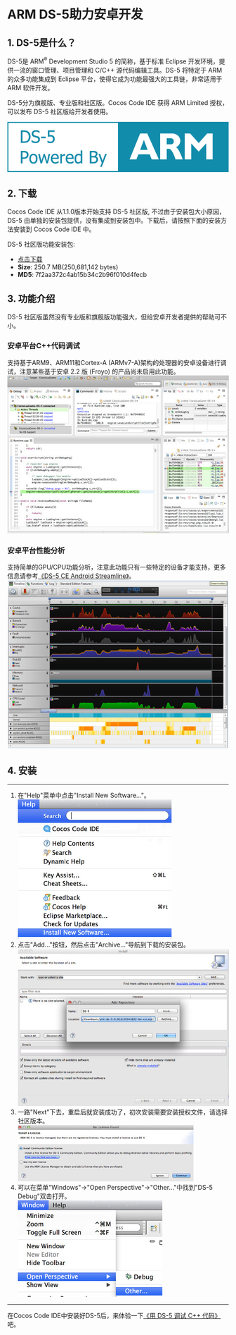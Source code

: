 # ARM DS-5助力安卓开发

## 1. DS-5是什么？
DS-5是 ARM<sup>®</sup> Development Studio 5 的简称，基于标准 Eclipse 开发环境，提供一流的窗口管理、项目管理和 C/C++ 源代码编辑工具。DS-5 将特定于 ARM 的众多功能集成到 Eclipse 平台，使得它成为功能最强大的工具链，非常适用于 ARM 软件开发。

DS-5分为旗舰版、专业版和社区版。Cocos Code IDE 获得 ARM Limited 授权，可以发布 DS-5 社区版给开发者使用。

[![](./res/arm-logo.png)](http://ds.arm.com/zh-cn/ds-5-community-edition/)

## 2. 下载
Cocos Code IDE 从1.1.0版本开始支持 DS-5 社区版, 不过由于安装包大小原因，DS-5 由单独的安装包提供，没有集成到安装包中。下载后，请按照下面的安装方法安装到 Cocos Code IDE 中。

DS-5 社区版功能安装包:  
-  [点击下载](http://www.cocos2d-x.org/filedown/arm-ds-5-5.20.0.20141022-for-cci.zip)  
- __Size__: 250.7 MB(250,681,142 bytes)  
- __MD5__: 7f2aa372c4ab15b34c2b96f010d4fecb  

## 3. 功能介绍
DS-5 社区版虽然没有专业版和旗舰版功能强大，但给安卓开发者提供的帮助可不小。

### 安卓平台C++代码调试
支持基于ARM9、ARM11和Cortex-A (ARMv7-A)架构的处理器的安卓设备进行调试，注意某些基于安卓 2.2 版 (Froyo) 的产品尚未启用此功能。  
![](./res/ds-5-debug-feature.jpg)

### 安卓平台性能分析
支持简单的GPU/CPU功能分析，注意此功能只有一些特定的设备才能支持，更多信息请参考[《DS-5 CE Android Streamline》](http://ds.arm.com/zh-cn/developer-resources/tutorials/android-performance-analysis-streamline-tutorial/)。  
![](./res/ds-5-streamline-feature.jpg)

## 4. 安装

--------
1. 在"Help"菜单中点击"Install New Software..."。  
![](./res/install-new-software.jpg)
2. 点击"Add..."按钮，然后点击"Archive..."导航到下载的安装包。  
![](./res/locate-archive.jpg)
3. 一路"Next"下去，重启后就安装成功了，初次安装需要安装授权文件，请选择社区版本。  
![](./res/ds-5-ask-license.jpg)
4. 可以在菜单"Windows"->"Open Perspective"->"Other..."中找到"DS-5 Debug"双击打开。  
![](./res/open-ds-5.jpg)

--------
在Cocos Code IDE中安装好DS-5后，来体验一下[《用 DS-5 调试 C++ 代码》](./debug-with-ds-5/zh.md)吧。

